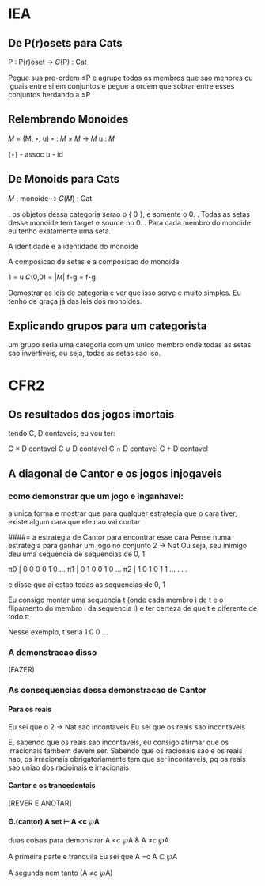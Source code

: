 # IEA

## De P(r)osets para Cats

P : P(r)oset → 𝐶(P) : Cat

Pegue sua pre-ordem ≤P e agrupe todos os membros que sao menores ou iguais entre si em conjuntos e pegue a ordem que sobrar entre esses conjuntos herdando a ≤P

## Relembrando Monoides

𝑀 = (M, ⋆, u)
⋆ : 𝑀 × 𝑀 → 𝑀
u : 𝑀

(⋆) - assoc
u - id

## De Monoids para Cats

𝑀 : monoide → 𝐶(𝑀) : Cat

. os objetos dessa categoria serao o { 0 }, e somente o 0.
. Todas as setas desse monoide tem target e source no 0. 
. Para cada membro do monoide eu tenho exatamente uma seta.

A identidade e a identidade do monoide

A composicao de setas e a composicao do monoide

1 = u
𝐶(0,0) = |𝑀|
f∘g = f⋆g

Demostrar as leis de categoria e ver que isso serve e muito simples. Eu tenho de graça já das leis dos monoides.


## Explicando grupos para um categorista

um grupo seria uma categoria com um unico membro onde todas as setas sao invertiveis, ou seja, todas as setas sao iso.

# CFR2

## Os resultados dos jogos imortais

tendo C, D contaveis, eu vou ter:

C × D contavel
C ∪ D contavel
C ∩ D contavel
C + D contavel

## A diagonal de Cantor e os jogos injogaveis

### como demonstrar que um jogo e inganhavel:
a unica forma e mostrar que para qualquer estrategia que o cara tiver, existe algum cara que ele nao vai contar

####= a estrategia de Cantor para encontrar esse cara
Pense numa estrategia para ganhar um jogo no conjunto 2 → Nat
Ou seja, seu inimigo deu uma sequencia de sequencias de 0, 1

π0 | 0 0 0 0 1 0 ...
π1 | 0 1 0 0 1 0 ...
π2 | 1 0 1 0 1 1 ...
.
.
.

e disse que ai estao todas as sequencias de 0, 1

Eu consigo montar uma sequencia t (onde cada membro i de t e o flipamento do membro i da sequencia i) e ter certeza de que t e diferente de todo π 

Nesse exemplo, t seria 1 0 0 ...

### A demonstracao disso

(FAZER)

### As consequencias dessa demonstracao de Cantor

#### Para os reais

Eu sei que o 2 → Nat sao incontaveis
Eu sei que os reais sao incontaveis

E, sabendo que os reais sao incontaveis, eu consigo afirmar que os irracionais tambem devem ser.
Sabendo que os racionais sao e os reais nao, os irracionais obrigatoriamente tem que ser incontaveis, pq os reais sao uniao dos racioinais e irracionais

#### Cantor e os trancedentais

[REVER E ANOTAR]

#### Θ.(cantor) A set ⊢ A <c ℘A

duas coisas para demonstrar A <c ℘A & A ≠c ℘A

A primeira parte e tranquila
Eu sei que A =c A ⊆ ℘A

A segunda nem tanto (A ≠c ℘A)
